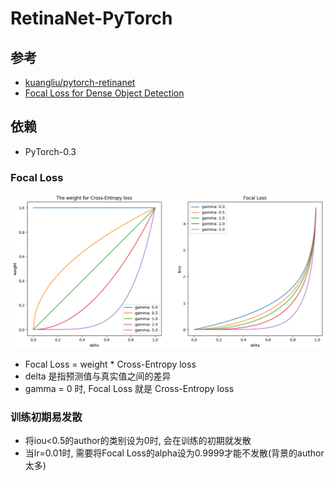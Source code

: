 # RetinaNet-PyTorch

## 参考
* [kuangliu/pytorch-retinanet](https://github.com/kuangliu/pytorch-retinanet)  
* [Focal Loss for Dense Object Detection](https://arxiv.org/abs/1708.02002)

## 依赖
* PyTorch-0.3

### Focal Loss
![focal_loss](./imgs/focal_loss.png)
* Focal Loss = weight * Cross-Entropy loss
* delta 是指预测值与真实值之间的差异
* gamma = 0 时, Focal Loss 就是 Cross-Entropy loss

### 训练初期易发散
* 将iou<0.5的author的类别设为0时, 会在训练的初期就发散
* 当lr=0.01时, 需要将Focal Loss的alpha设为0.9999才能不发散(背景的author太多)
